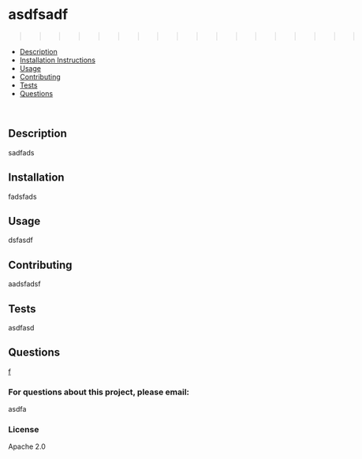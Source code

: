 # asdfsadf
>>>>>>>>>>>>>>>>>>>>>>>>>>>>>>> ![Apache](./assets/images/apache.png)                                                                 
- [Description](#Description)
- [Installation Instructions](#Installation-Instructions)
- [Usage](#Usage)
- [Contributing](#Contributing)
- [Tests](#Tests)
- [Questions](#Questions)
<br>

## Description
 sadfads
<br>

## Installation
 fadsfads
<br>

## Usage
 dsfasdf
<br>

## Contributing
 aadsfadsf
<br>

## Tests
 asdfasd
<br>

## Questions
[f](http://github.com/f) 
### For questions about this project, please email:
 asdfa
 <br>

### License
 Apache 2.0
